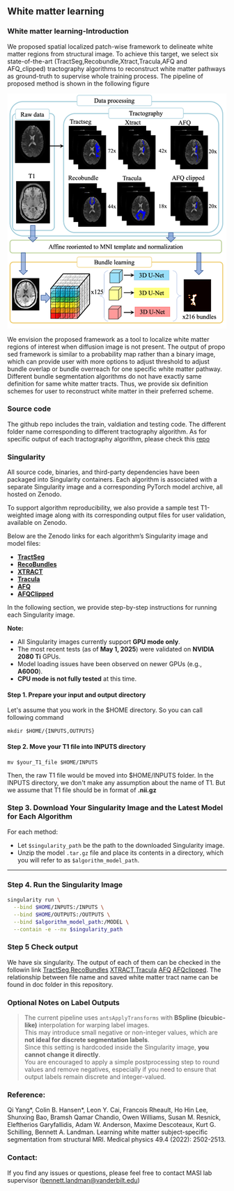 ## White matter learning

### White matter learning-Introduction

We proposed spatial localized patch-wise framework to delineate white matter regions from structural image. To achieve this target, we select six state-of-the-art (TractSeg,Recobundle,Xtract,Tracula,AFQ and AFQ_clipped) tractography algorithms to reconstruct white matter pathways as ground-truth to supervise whole training process. The pipeline of proposed method is shown in the following figure

![method](method.png)

We envision the proposed framework as a tool to localize white matter regions of interest when diffusion image is not present. The output of propo sed framework is similar to a probability map rather than a binary image, which can provide user with more options to adjust threshold to adjust bundle overlap or bundle overreach for one specific white matter pathway. Different bundle segmentation algorithms do not have exactly same definition for same white matter tracts. Thus, we provide six definition schemes for user to reconstruct white matter in their preferred scheme.


### Source code
The github repo includes the train, valdiation and testing code. The different folder name corresponding to different tractography algorithm. As for specific output of each tractography algorithm, please check this [repo](https://github.com/MASILab/Pandora-WhiteMatterAtlas)

### Singularity

All source code, binaries, and third-party dependencies have been packaged into Singularity containers. Each algorithm is associated with a separate Singularity image and a corresponding PyTorch model archive, all hosted on Zenodo.

To support algorithm reproducibility, we also provide a sample test T1-weighted image along with its corresponding output files for user validation, available on Zenodo.

Below are the Zenodo links for each algorithm’s Singularity image and model files:

- **[TractSeg](https://zenodo.org/records/15320036)**
- **[RecoBundles](https://zenodo.org/records/15339811)**
- **[XTRACT](https://zenodo.org/records/15339809)**
- **[Tracula](https://zenodo.org/records/15320865)**
- **[AFQ](https://zenodo.org/records/15320033)**
- **[AFQClipped](https://zenodo.org/records/15339817)**

In the following section, we provide step-by-step instructions for running each Singularity image.

**Note:**  
- All Singularity images currently support **GPU mode only**.  
- The most recent tests (as of **May 1, 2025**) were validated on **NVIDIA 2080 Ti** GPUs.  
- Model loading issues have been observed on newer GPUs (e.g., **A6000**).  
- **CPU mode is not fully tested** at this time.

#### Step 1. Prepare your input and output directory
Let's assume that you work in the $HOME directory. So you can call following command
```
mkdir $HOME/{INPUTS,OUTPUTS}
```

#### Step 2. Move your T1 file into INPUTS directory

```
mv $your_T1_file $HOME/INPUTS
```
Then, the raw T1 file would be moved into $HOME/INPUTS folder. In the INPUTS directory, we don't make any assumption about the name of T1. But we assume that T1 file should be in format of **.nii.gz**

### Step 3. Download Your Singularity Image and the Latest Model for Each Algorithm

For each method:

- Let `$singularity_path` be the path to the downloaded Singularity image.
- Unzip the model `.tar.gz` file and place its contents in a directory, which you will refer to as `$algorithm_model_path`.

---

### Step 4. Run the Singularity Image

```bash
singularity run \
  --bind $HOME/INPUTS:/INPUTS \
  --bind $HOME/OUTPUTS:/OUTPUTS \
  --bind $algorithm_model_path:/MODEL \
  --contain -e --nv $singularity_path
```

### Step 5 Check output

We have six singularity. The output of each of them can be checked in the followin link [TractSeg](./output/tractSeg.md),[RecoBundles](./output/recobundle.md) [XTRACT](./output/xtract.md),[Tracula](./output/tracula.md) [AFQ](./output/AFQ.md) [AFQclipped](./output/AFQclipped.md). The relationship between file name and saved white matter tract name can be found in doc folder in this repository.

### Optional Notes on Label Outputs
> The current pipeline uses `antsApplyTransforms` with **BSpline (bicubic-like)** interpolation for warping label images.  
> This may introduce small negative or non-integer values, which are **not ideal for discrete segmentation labels**.  
> Since this setting is hardcoded inside the Singularity image, **you cannot change it directly**.  
> You are encouraged to apply a simple postprocessing step to round values and remove negatives, especially if you need to ensure that output labels remain discrete and integer-valued.

### Reference:

Qi Yang*, Colin B. Hansen*, Leon Y. Cai, Francois Rheault, Ho Hin Lee, Shunxing Bao, Bramsh Qamar Chandio, Owen Williams, Susan M. Resnick, Eleftherios Garyfallidis, Adam W. Anderson, Maxime Descoteaux, Kurt G. Schilling, Bennett A. Landman. Learning white matter subject-specific segmentation from structural MRI. Medical physics 49.4 (2022): 2502-2513.

### Contact:
If you find any issues or questions, please feel free to contact MASI lab supervisor (bennett.landman@vanderbilt.edu)
